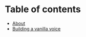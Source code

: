 # Table of contents

* [About](README.md)
* [Building a vanilla voice](building-a-vanilla-voice.md)

